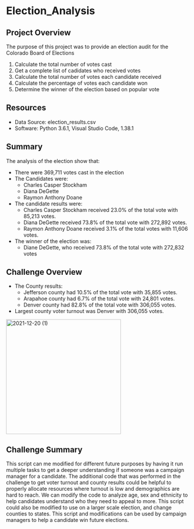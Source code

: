 # Election_Analysis

## Project Overview

The purpose of this project was to provide an election audit for the Colorado Board of Elections 

1. Calculate the total number of votes cast 
2. Get a complete list of cadidates who received votes 
3. Calculate the total number of votes each candidate received
4. Calculate the percentage of votes each candidate won
5. Determine the winner of the election based on popular vote 

## Resources 
- Data Source: election_results.csv 
- Software: Python 3.6.1, Visual Studio Code, 1.38.1

## Summary 
The analysis of the election show that: 
- There were 369,711 votes cast in the election 
- The Candidates were:  
  - Charles Casper Stockham
  - Diana DeGette
  - Raymon Anthony Doane
- The candidate results were: 
  - Charles Casper Stockham received 23.0% of the total vote with 85,213 votes.
  - Diana DeGette received 73.8% of the total vote with 272,892 votes.
  - Raymon Anthony Doane received 3.1% of the total votes with 11,606 votes.
- The winner of the election was:
  - Diane DeGette, who received 73.8% of the total vote with 272,832 votes

## Challenge Overview 
- The County results:
  - Jefferson county had 10.5% of the total vote with 35,855 votes. 
  - Arapahoe county had 6.7% of the total vote with 24,801 votes. 
  - Denver county had 82.8% of the total vote with 306,055 votes.
- Largest county voter turnout was Denver with 306,055 votes.

<img width="312" alt="2021-12-20 (1)" src="https://user-images.githubusercontent.com/92167429/146714806-e35df926-9287-4b0a-911b-62303526215d.png">

## Challenge Summary 
This script can me modified for different future purposes by having it run multiple tasks to get a deeper understanding if someone was a campaign manager for a candidate. The additional code that was performed in the challenge to get voter turnout and county results could be helpful to properly allocate resources where turnout is low and demographics are hard to reach. We can modify the code to analyze age, sex and ethnicity to help candidates understand who they need to appeal to more. 
This script could also be modified to use on a larger scale election, and change counties to states. 
This script and modifications can be used by campaign managers to help a candidate win future elections. 

